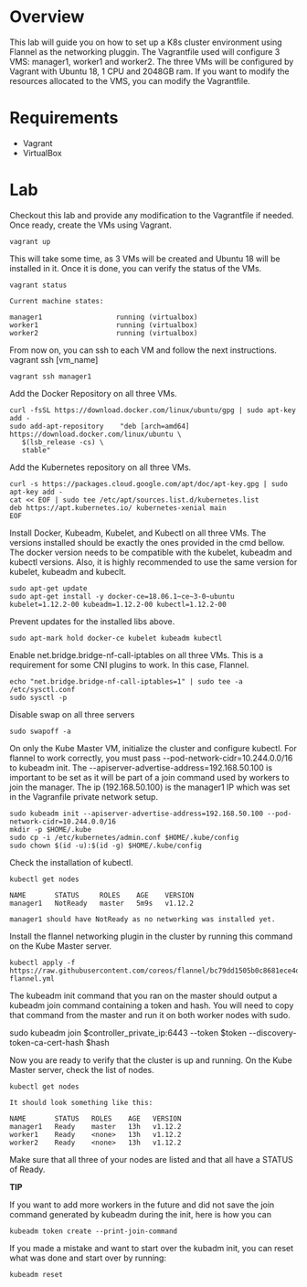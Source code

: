 # Overview
This lab will guide you on how to set up a K8s cluster environment using Flannel as the networking pluggin. The Vagrantfile used will
configure 3 VMS: manager1, worker1 and worker2. The three VMs will be configured by Vagrant with Ubuntu 18, 1 CPU and 2048GB ram. 
If you want to modify the resources allocated to the VMS, you can modify the Vagrantfile.

# Requirements
- Vagrant
- VirtualBox

# Lab

Checkout this lab and provide any modification to the Vagrantfile if needed. Once ready, create the VMs using Vagrant.

```
vagrant up
```

This will take some time, as 3 VMs will be created and Ubuntu 18 will be installed in it. Once it is done, you can verify the status of
the VMs.

```
vagrant status
```
```
Current machine states:

manager1                  running (virtualbox)
worker1                   running (virtualbox)
worker2                   running (virtualbox)
```

From now on, you can ssh to each VM and follow the next instructions. vagrant ssh [vm_name]

```
vagrant ssh manager1
```

Add the Docker Repository on all three VMs.

```
curl -fsSL https://download.docker.com/linux/ubuntu/gpg | sudo apt-key add -
sudo add-apt-repository    "deb [arch=amd64] https://download.docker.com/linux/ubuntu \
   $(lsb_release -cs) \
   stable"
```

Add the Kubernetes repository on all three VMs.

```
curl -s https://packages.cloud.google.com/apt/doc/apt-key.gpg | sudo apt-key add -
cat << EOF | sudo tee /etc/apt/sources.list.d/kubernetes.list
deb https://apt.kubernetes.io/ kubernetes-xenial main
EOF
```

Install Docker, Kubeadm, Kubelet, and Kubectl on all three VMs. The versions installed should be exactly the ones provided in the cmd bellow.
The docker version needs to be compatible with the kubelet, kubeadm and kubectl versions. Also, it is highly recommended to use the same version for kubelet, kubeadm and kubeclt.

```
sudo apt-get update
sudo apt-get install -y docker-ce=18.06.1~ce~3-0~ubuntu kubelet=1.12.2-00 kubeadm=1.12.2-00 kubectl=1.12.2-00
```

Prevent updates for the installed libs above.

```
sudo apt-mark hold docker-ce kubelet kubeadm kubectl
```

Enable net.bridge.bridge-nf-call-iptables on all three VMs. This is a requirement for some CNI plugins to work. In this case, Flannel.

```
echo "net.bridge.bridge-nf-call-iptables=1" | sudo tee -a /etc/sysctl.conf
sudo sysctl -p
```

Disable swap on all three servers

```
sudo swapoff -a
```

On only the Kube Master VM, initialize the cluster and configure kubectl. For flannel to work correctly, you must pass --pod-network-cidr=10.244.0.0/16 to kubeadm init.
The --apiserver-advertise-address=192.168.50.100 is important to be set as it will be part of a join command used by workers to join the manager.
The ip (192.168.50.100) is the manager1 IP which was set in the Vagranfile private network setup.

```
sudo kubeadm init --apiserver-advertise-address=192.168.50.100 --pod-network-cidr=10.244.0.0/16
mkdir -p $HOME/.kube
sudo cp -i /etc/kubernetes/admin.conf $HOME/.kube/config
sudo chown $(id -u):$(id -g) $HOME/.kube/config
```

Check the installation of kubectl.

```
kubectl get nodes

NAME       STATUS     ROLES    AGE    VERSION
manager1   NotReady   master   5m9s   v1.12.2

manager1 should have NotReady as no networking was installed yet.
```

Install the flannel networking plugin in the cluster by running this command on the Kube Master server.

```
kubectl apply -f https://raw.githubusercontent.com/coreos/flannel/bc79dd1505b0c8681ece4de4c0d86c5cd2643275/Documentation/kube-flannel.yml
```

The kubeadm init command that you ran on the master should output a kubeadm join command containing a token and hash. You will need to copy that command from the master and run it on both worker nodes with sudo.

sudo kubeadm join $controller_private_ip:6443 --token $token --discovery-token-ca-cert-hash $hash

Now you are ready to verify that the cluster is up and running. On the Kube Master server, check the list of nodes.

```
kubectl get nodes
```
```
It should look something like this:

NAME       STATUS   ROLES    AGE   VERSION
manager1   Ready    master   13h   v1.12.2
worker1    Ready    <none>   13h   v1.12.2
worker2    Ready    <none>   13h   v1.12.2
```

Make sure that all three of your nodes are listed and that all have a STATUS of Ready.

**TIP**

If you want to add more workers in the future and did not save the join command generated by kubeadm during the init, here is how you can 

```
kubeadm token create --print-join-command
```

If you made a mistake and want to start over the kubadm init, you can reset what was done and start over by running:

```
kubeadm reset
```
